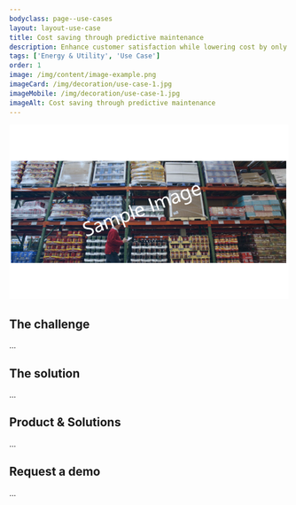 ```yaml
---
bodyclass: page--use-cases
layout: layout-use-case
title: Cost saving through predictive maintenance
description: Enhance customer satisfaction while lowering cost by only replacing parts that need replacing and maintaining assets driven by maintenance history and inventory.
tags: ['Energy & Utility', 'Use Case']
order: 1
image: /img/content/image-example.png
imageCard: /img/decoration/use-case-1.jpg
imageMobile: /img/decoration/use-case-1.jpg 
imageAlt: Cost saving through predictive maintenance
---
```

![Cost saving through predictive maintenance](/img/sample-usecase.png)

## The challenge

...

## The solution

...

## Product & Solutions

...

## Request a demo

...